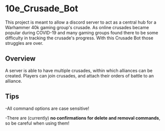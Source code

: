 # 10e_Crusade_Bot

This project is meant to allow a discord server to act as a central hub for a Warhammer 40k gaming group's crusade.
As online crusades became popular during COVID-19 and many gaming groups found there to be some difficulty in tracking the crusade's progress.
With this Crusade Bot those struggles are over.

## Overview

A server is able to have multiple crusades, within which alliances can be created. Players can join crusades, and attach their orders of battle to an alliance.


## Tips

-All command options are case sensitive!

-There are (currently) __no confirmations for delete and removal commands__, so be careful when using them!
